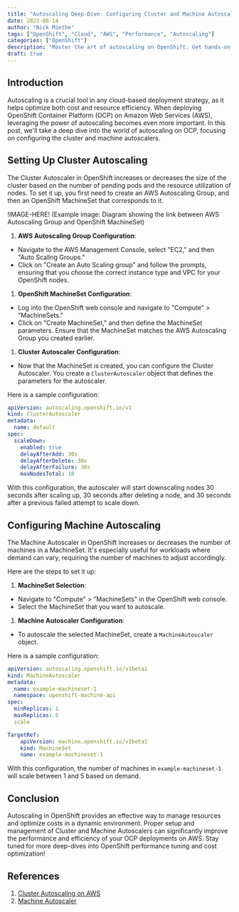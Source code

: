 ```yaml
---
title: "Autoscaling Deep-Dive: Configuring Cluster and Machine Autoscalers on OpenShift"
date: 2023-06-14
author: "Nick Miethe"
tags: ["OpenShift", "Cloud", "AWS", "Performance", "Autoscaling"]
categories: ["OpenShift"]
description: "Master the art of autoscaling on OpenShift. Get hands-on with detailed instructions for configuring the cluster and machine autoscalers on AWS, optimizing performance and efficiency."
draft: true
---
```


## Introduction

Autoscaling is a crucial tool in any cloud-based deployment strategy, as it helps optimize both cost and resource efficiency. When deploying OpenShift Container Platform (OCP) on Amazon Web Services (AWS), leveraging the power of autoscaling becomes even more important. In this post, we'll take a deep dive into the world of autoscaling on OCP, focusing on configuring the cluster and machine autoscalers.

## Setting Up Cluster Autoscaling

The Cluster Autoscaler in OpenShift increases or decreases the size of the cluster based on the number of pending pods and the resource utilization of nodes. To set it up, you first need to create an AWS Autoscaling Group, and then an OpenShift MachineSet that corresponds to it.

!IMAGE-HERE! (Example image: Diagram showing the link between AWS Autoscaling Group and OpenShift MachineSet)

1. **AWS Autoscaling Group Configuration**:

- Navigate to the AWS Management Console, select "EC2," and then "Auto Scaling Groups."
- Click on "Create an Auto Scaling group" and follow the prompts, ensuring that you choose the correct instance type and VPC for your OpenShift nodes.

1. **OpenShift MachineSet Configuration**:

- Log into the OpenShift web console and navigate to "Compute" > "MachineSets."
- Click on "Create MachineSet," and then define the MachineSet parameters. Ensure that the MachineSet matches the AWS Autoscaling Group you created earlier.

1. **Cluster Autoscaler Configuration**:

- Now that the MachineSet is created, you can configure the Cluster Autoscaler. You create a `ClusterAutoscaler` object that defines the parameters for the autoscaler.

Here is a sample configuration:

```yaml
apiVersion: autoscaling.openshift.io/v1
kind: ClusterAutoscaler
metadata:
  name: default
spec:
  scaleDown:
    enabled: true
    delayAfterAdd: 30s
    delayAfterDelete: 30s
    delayAfterFailure: 30s
    maxNodesTotal: 10
```
With this configuration, the autoscaler will start downscaling nodes 30 seconds after scaling up, 30 seconds after deleting a node, and 30 seconds after a previous failed attempt to scale down.

## Configuring Machine Autoscaling

The Machine Autoscaler in OpenShift increases or decreases the number of machines in a MachineSet. It's especially useful for workloads where demand can vary, requiring the number of machines to adjust accordingly.

Here are the steps to set it up:

1. **MachineSet Selection**:

- Navigate to "Compute" > "MachineSets" in the OpenShift web console.
- Select the MachineSet that you want to autoscale.

1. **Machine Autoscaler Configuration**:

- To autoscale the selected MachineSet, create a `MachineAutoscaler` object.

Here is a sample configuration:

```yaml
apiVersion: autoscaling.openshift.io/v1beta1
kind: MachineAutoscaler
metadata:
  name: example-machineset-1
  namespace: openshift-machine-api
spec:
  minReplicas: 1
  maxReplicas: 5
  scale

TargetRef:
    apiVersion: machine.openshift.io/v1beta1
    kind: MachineSet
    name: example-machineset-1
```

With this configuration, the number of machines in `example-machineset-1` will scale between 1 and 5 based on demand.

## Conclusion

Autoscaling in OpenShift provides an effective way to manage resources and optimize costs in a dynamic environment. Proper setup and management of Cluster and Machine Autoscalers can significantly improve the performance and efficiency of your OCP deployments on AWS. Stay tuned for more deep-dives into OpenShift performance tuning and cost optimization!

## References

1. [Cluster Autoscaling on AWS](https://docs.openshift.com/container-platform/4.7/machine_management/applying-autoscaling.html)
2. [Machine Autoscaler](https://docs.openshift.com/container-platform/4.7/machine_management/applying-autoscaling.html##machine-autoscaler-cr_applying-autoscaling)
